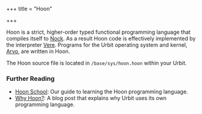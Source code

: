 +++
title = "Hoon"

+++

Hoon is a strict, higher-order typed functional programming language that compiles itself to [Nock](/reference/glossary/nock). As a result Hoon code is effectively implemented by the interpreter [Vere](/reference/glossary/vere). Programs for the Urbit operating system and kernel, [Arvo](/reference/glossary/arvo), are written in Hoon.

The Hoon source file is located in `/base/sys/hoon.hoon` within your Urbit.

### Further Reading

- [Hoon School](/guides/core/hoon-school/): Our guide to learning the Hoon programming language.
- [Why Hoon?](/blog/why-hoon): A blog post that explains why Urbit uses its own programming language.
